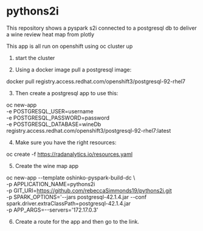 # pythons2i
This repository shows a pyspark s2i connected to a postgresql db to deliver a wine review heat map from plotly

This app is all run on openshift using oc cluster up

1) start the cluster

2) Using a docker image pull a postgresql image:

docker pull registry.access.redhat.com/openshift3/postgresql-92-rhel7

3) Then create a postgresql app to use this:

oc new-app \
    -e POSTGRESQL_USER=username \
    -e POSTGRESQL_PASSWORD=password \
    -e POSTGRESQL_DATABASE=wineDb \
    registry.access.redhat.com/openshift3/postgresql-92-rhel7:latest
    
4) Make sure you have the right resources:

oc create -f https://radanalytics.io/resources.yaml

5) Create the wine map app

oc new-app --template oshinko-pyspark-build-dc \      
-p APPLICATION_NAME=pythons2i    \
-p GIT_URI=https://github.com/rebeccaSimmonds19/pythons2i.git \
-p SPARK_OPTIONS='--jars postgresql-42.1.4.jar --conf spark.driver.extraClassPath=postgresql-42.1.4.jar \
-p APP_ARGS=--servers='172.17.0.3'

6) Create a route for the app and then go to the link.
